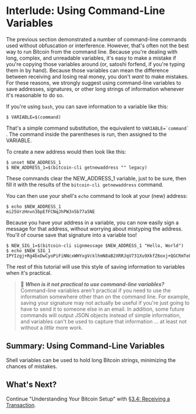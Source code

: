 # Interlude: Using Command-Line Variables

The previous section demonstrated a number of command-line commands used without obfuscation or interference. However, that's often not the best way to run Bitcoin from the command line. Because you're dealing with long, complex, and unreadable variables, it's easy to make a mistake if you're copying those variables around (or, satoshi forfend, if you're typing them in by hand). Because those variables can mean the difference between receiving and losing real money, you don't _want_ to make mistakes. For these reasons, we strongly suggest using command-line variables to save addresses, signatures, or other long strings of information whenever it's reasonable to do so.

If you're using `bash`, you can save information to a variable like this:
```
$ VARIABLE=$(command)
```
That's a simple command substitution, the equivalent to ``VARIABLE=`command` ``. The command inside the parentheses is run, then assigned to the VARIABLE.

To create a new address would then look like this:
```
$ unset NEW_ADDRESS_1
$ NEW_ADDRESS_1=$(bitcoin-cli getnewaddress "" legacy)
```
These commands clear the NEW_ADDRESS_1 variable, just to be sure, then fill it with the results of the `bitcoin-cli getnewaddress` command.

You can then use your shell's `echo` command to look at your (new) address:
```
$ echo $NEW_ADDRESS_1
mi25UrzHnvn3bpEfFCNqJhPWJn5b77a5NE
```
Because you have your address in a variable, you can now easily sign a message for that address, without worrying about mistyping the address. You'll of course save that signature into a variable too!
```
$ NEW_SIG_1=$(bitcoin-cli signmessage $NEW_ADDRESS_1 "Hello, World")
$ echo $NEW_SIG_1
IPYIzgj+Rg4bxDwCyoPiFiNNcxWHYxgVcklhmN8aB2XRRJqV731Xu9XkfZ6oxj+QGCRmTe80X81EpXtmGUpXOM4=
```
The rest of this tutorial will use this style of saving information to variables when it's practical.

> :book: ***When is it not practical to use command-line variables?*** Command-line variables aren't practical if you need to use the information somewhere other than on the command line. For example, saving your signature may not actually be useful if you're just going to have to send it to someone else in an email. In addition, some future commands will output JSON objects instead of simple information, and variables can't be used to capture that information ... at least not without a _little_ more work.

## Summary: Using Command-Line Variables

Shell variables can be used to hold long Bitcoin strings, minimizing the chances of mistakes.

## What's Next?

Continue "Understanding Your Bitcoin Setup" with [§3.4: Receiving a Transaction](03_4_Receiving_a_Transaction.md).
